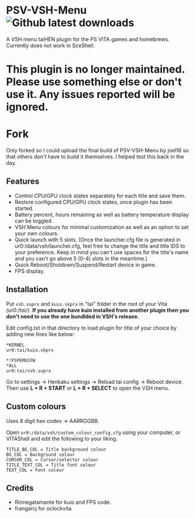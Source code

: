 # PSV-VSH-Menu ![Github latest downloads](https://img.shields.io/github/downloads/joel16/PSV-VSH-Menu/total.svg)
A VSH menu taiHEN plugin for the PS VITA games and homebrews. Currently does not work in SceShell.

# This plugin is no longer maintained. Please use something else or don't use it. Any issues reported will be ignored.

# Fork
Only forked so I could upload the final build of PSV-VSH-Menu by joel16 so that others don't have to build it themselves. I helped test this back in the day.

Features
--------------------------------------------------------------------------------
- Control CPU/GPU clock states separately for each title and save them.
- Restore configured CPU/GPU clock states, once plugin has been started.
- Battery percent, hours remaining as well as battery temperature display can be toggled.
- VSH Menu colours for minimal customization as well as an option to set your own colours.
- Quick launch with 5 slots. (Once the launcher.cfg file is generated in ur0:/data/vsh/launcher.cfg, feel free to change the title and title IDS to your preference. Keep in mind you can't use spaces for the title's name and you can't go above 5 (0-4) slots in the meantime.)
- Quick Reboot/Shutdown/Suspend/Restart device in game.
- FPS display.


Installation
--------------------------------------------------------------------------------

Put ```vsh.suprx``` and ```kuio.skprx``` in "tai" folder in the root of your Vita *(ur0:/tai/)*.
**If you already have kuio installed from another plugin then you don't need to use the one bundlded in VSH's release.**

Edit config.txt in that directory to load plugin for title of your choice by adding new lines like below:

```text
*KERNEL
ur0:tai/kuio.skprx

*!PSPEMUCFW
*ALL
ur0:tai/vsh.suprx
```

Go to settings -> Henkaku settings -> Reload tai config -> Reboot device.
Then use **L + R + START** or **L + R + SELECT** to open the VSH menu.


Custom colours
--------------------------------------------------------------------------------

Uses 8 digit hex codes -> AARRGGBB.

Open ```ur0:/data/vsh/custom_colour_config.cfg``` using your computer, or VITAShell and edit the following to your liking.

```
TITLE_BG_COL = Title background colour
BG_COL = Background colour
CURSOR_COL = Cursor/selector colour
TITLE_TEXT_COL = Title font colour
TEXT_COL = Font colour
```


Credits
--------------------------------------------------------------------------------

- Rinnegatamante for kuio and FPS code.
- frangarcj for oclockvita
